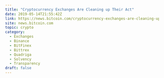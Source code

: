 ```yaml
---
title: "Cryptocurrency Exchanges Are Cleaning up Their Act"
date: 2019-05-14T21:55:42Z
link: https://news.bitcoin.com/cryptocurrency-exchanges-are-cleaning-up-their-act/?utm_medium=RSS&utm_source=hune
site: news.bitcoin.com
topic: crypto
category:
  - Exchanges
  - Binance
  - BitFinex
  - Bittrex
  - Quadriga
  - Solvency
  - Transparency
draft: false
---
```

